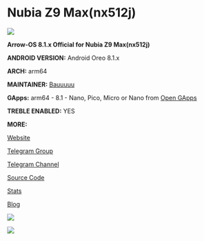 # Nubia Z9 Max(nx512j)
![
](https://github.com/ArrowOS/getting_started/raw/master/etc/logo.png?raw=true)

**Arrow-OS 8.1.x Official for Nubia Z9 Max(nx512j)**

**ANDROID VERSION:** Android Oreo 8.1.x 

**ARCH:** arm64

**MAINTAINER:** [Bauuuuu](https://github.com/bauuuuu)

**GApps:** arm64 - 8.1 - Nano, Pico, Micro or Nano from [Open GApps](https://opengapps.org)

**TREBLE ENABLED:** YES

**MORE:**

[Website](https://arrowos.net)

[Telegram Group](https://t.me/arrowos)

[Telegram Channel](https://t.me/arrow_os)

[Source Code](https://github.com/arrowos)

[Stats](https://stats.arrowos.net)

[Blog](https://blog.arrowos.net)

![](https://cdn2.gsmarena.com/vv/pics/lenovo/zuk-z2-2.jpg)

![](https://cdn2.gsmarena.com/vv/pics/zte/zte-nubia-z9-max2.jpg)